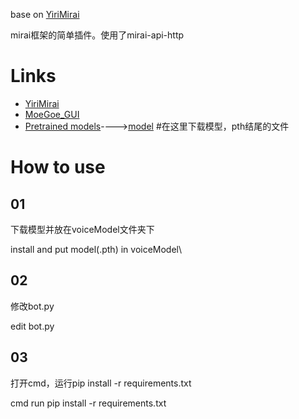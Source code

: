 base on [YiriMirai](https://blog.csdn.net/weixin_45082972/article/details/114388237)

mirai框架的简单插件。使用了mirai-api-http




# Links
- [YiriMirai](https://blog.csdn.net/weixin_45082972/article/details/114388237)
- [MoeGoe_GUI](https://github.com/CjangCjengh/MoeGoe_GUI) 
- [Pretrained models](https://github.com/CjangCjengh/TTSModels)---->[model](https://sjtueducn-my.sharepoint.com/personal/cjang_cjengh_sjtu_edu_cn/_layouts/15/onedrive.aspx?id=%2Fpersonal%2Fcjang%5Fcjengh%5Fsjtu%5Fedu%5Fcn%2FDocuments%2Fvits%5Fmodels%2Fnene%2Bnanami%2Brong%2Btang%2F1374%5Fepochs%2Epth&parent=%2Fpersonal%2Fcjang%5Fcjengh%5Fsjtu%5Fedu%5Fcn%2FDocuments%2Fvits%5Fmodels%2Fnene%2Bnanami%2Brong%2Btang&ga=1) #在这里下载模型，pth结尾的文件

# How to use
  01
  --
  下载模型并放在voiceModel文件夹下
  
  install and put model(.pth) in voiceModel\\
  
  02
  --
  修改bot.py
  
  edit bot.py
  
  03
  --
  打开cmd，运行pip install -r requirements.txt
  
  cmd run pip install -r requirements.txt
